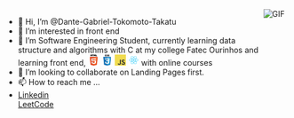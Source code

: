 <img align="right" alt="GIF" height="160px" src="https://media.giphy.com/media/du3J3cXyzhj75IOgvA/giphy.gif" />

- 👋 Hi, I’m @Dante-Gabriel-Tokomoto-Takatu
- 👀 I’m interested in front end
- 🌱 I’m Software Engineering Student, currently learning data structure and algorithms with C at my college Fatec Ourinhos and learning front end,
<code><img height="20" src="https://raw.githubusercontent.com/github/explore/80688e429a7d4ef2fca1e82350fe8e3517d3494d/topics/html/html.png"></code>
<code><img height="20" src="https://raw.githubusercontent.com/github/explore/80688e429a7d4ef2fca1e82350fe8e3517d3494d/topics/css/css.png"></code>
<code><img height="20" src="https://raw.githubusercontent.com/github/explore/80688e429a7d4ef2fca1e82350fe8e3517d3494d/topics/javascript/javascript.png"></code>
<code><img height="20" src="https://raw.githubusercontent.com/github/explore/80688e429a7d4ef2fca1e82350fe8e3517d3494d/topics/react/react.png"></code>
with online courses
- 💞️ I’m looking to collaborate on Landing Pages first.
- 📫 How to reach me ...<br>
- <a href="https://www.linkedin.com/in/dante-gabriel-tokomoto-takatu-02b3401a0/"> Linkedin</a><br>
 <a href="https://leetcode.com/Dante-Gabriel-Tokomoto-Takatu/">LeetCode</a>  


<!---
Dante-Gabriel-Tokomoto-Takatu/Dante-Gabriel-Tokomoto-Takatu is a ✨ special ✨ repository because its `README.md` (this file) appears on your GitHub profile.
You can click the Preview link to take a look at your changes.
--->
